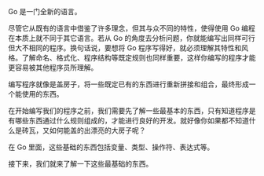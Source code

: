 Go 是一门全新的语言。

尽管它从既有的语言中借鉴了许多理念，但其与众不同的特性，使得使用 Go 编程在本质上就不同于其它语言。若从 Go 的角度去分析问题，你就能编写出同样可行但大不相同的程序。换句话说，要想将 Go 程序写得好，就必须理解其特性和风格。了解命名、格式化、程序结构等既定规则也同样重要，这样你编写的程序才能更容易被其他程序员所理解。

编写程序就像是盖房子，将一些既定已有的东西进行重新拼接和组合，最终形成一个能使用的东西。

在开始编写我们的程序之前，我们需要先了解一些最基本的东西，只有知道程序是有哪些东西通过什么规则组成的，才能进行良好的开发。就好像你如果都不知道什么是砖瓦，又如何能盖的出漂亮的大房子呢？

在 Go 里面，这些基础的东西包括变量、类型、操作符、表达式等。

接下来，我们就来了解一下这些最基础的东西。
